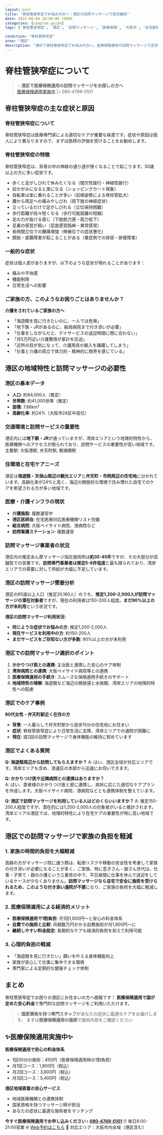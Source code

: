 ```yaml
---
layout: post
title: "脊柱管狭窄症でお悩みの方へ｜港区の訪問マッサージで症状緩和"
date: 2025-08-04 10:00:00 +0000
categories: [symptom_guide]
tags: ['脊柱管狭窄症', '港区', '訪問マッサージ', '医療保険', '大阪市', '在宅医療']

condition: "脊柱管狭窄症"
area: "港区"
description: "港区で脊柱管狭窄症でお悩みの方へ。医療保険適用の訪問マッサージで症状緩和をサポート。国家資格を持つマッサージ師が専門ケアをご提供します。"
---
```



# 脊柱管狭窄症について

> 💡 **港区で医療保険適用の訪問マッサージをお探しの方へ**  
> [医療保険適用実施中](https://peraichi.com/landing_pages/view/himawari-massage/) | 📞 080-4769-0101

## 脊柱管狭窄症の主な症状と原因

### 脊柱管狭窄症について
脊柱管狭窄症は医療専門家による適切なケアが重要な疾患です。症状や原因は個人により異なりますので、まずは医師の評価を受けることをお勧めします。

### 脊柱管狭窄症の特徴
脊柱管狭窄症は、背骨の中の神経の通り道が狭くなることで起こります。50歳以上の方に多い症状です。
- 歩くと足がしびれて休みたくなる（間欠性跛行・神経性跛行）
- 前かがみになると楽になる（ショッピングカート現象）
- 自転車は楽に乗れることが多い（前傾姿勢による脊柱管拡大）
- 腰から両足への痛みやしびれ（両下肢の神経症状）
- 立っているだけで足がしびれる（立位保持困難）
- 歩行距離が段々短くなる（歩行可能距離の短縮）
- 足の力が抜ける感じ（下肢脱力感・筋力低下）
- 足裏の感覚が鈍い（足底感覚鈍麻・異常感覚）
- 長時間立位での腰痛増強（伸展位での症状悪化）
- 膀胱・直腸障害が起こることがある（重症例での排尿・排便障害）

### 一般的な症状
症状は個人差がありますが、以下のような症状が現れることがあります：
- 痛みや不快感
- 機能制限
- 日常生活への影響

### ご家族の方、このようなお困りごとはありませんか？
**介護をされているご家族の方へ**
- 「海遊館を見に行きたいのに、一人では危険」
- 「地下鉄・JRがあるのに、結局病院まで付き添いが必要」
- 「仕事をしながらだと、デイサービスの送迎時間に間に合わない」
- 「月5万円近い介護費用が家計を圧迫」
- 「近所の目が気になって、介護用具の搬入を躊躇してしまう」
- 「仕事と介護の両立で体力的・精神的に限界を感じている」

## 港区の地域特性と訪問マッサージの必要性

### 港区の基本データ
- **人口**: 約84,000人（推定）
- **世帯数**: 約41,000世帯（推定）
- **面積**: 7.86km²
- **高齢化率**: 約24%（大阪市24区中高位）

### 交通環境と訪問サービスの重要性
港区内には**地下鉄・JR**が通っていますが、湾岸エリアという地理的特性から、医療機関へのアクセスが限られており、訪問サービスの重要性が高い地域です。
主要駅: 大阪港駅, 弁天町駅, 朝潮橋駅

### 住環境と在宅ケアニーズ
港区は**海遊館・天保山周辺の観光エリア**と**弁天町・市岡周辺の住宅地**に分かれています。高齢化率が24%と高く、海辺の開放的な環境で住み慣れた自宅でのケアを希望される方が多い地域です。

### 医療・介護インフラの現状
- **介護施設**: 複数運営中
- **港区医師会**: 在宅医療対応医療機関リスト完備
- **総合病院**: 大阪ベイサイド病院、港病院など
- **訪問看護ステーション**: 複数運営

### 訪問マッサージ事業者の状況
港区内の推定あん摩マッサージ指圧施術所は**約35-45件**ですが、その大部分が店舗型での営業です。**訪問専門事業者は推定5-8件程度**と最も限られており、湾岸エリアでの需要に対して供給が大幅に不足しています。

### 港区の訪問マッサージ需要分析
港区の65歳以上人口（推定20,160人）のうち、**推定1,200-2,000人が訪問マッサージの潜在対象者**ですが、現在の利用者は150-200人程度。**まだ90%以上の方が未利用**という状況です。

**港区の訪問マッサージ利用状況:**
- **同じような症状でお悩みの方**: 推定1,200-2,000人
- **現在サービスを利用中の方**: 約150-200人  
- **まだサービスをご存知ない方が多数**: 90%以上の方が未利用

### 港区での訪問マッサージ選択のポイント
1. **かかりつけ医との連携**: 主治医と連携した安心のケア体制
2. **湾岸病院との連携**: 大阪ベイサイド病院等との連携
3. **医療保険適用の手続き**: スムーズな保険適用手続きのサポート
4. **地域特性の理解**: 海遊館など海辺の開放感と水族館、湾岸エリアの地理的特性への配慮

### 港区でのケア事例
**80代女性・弁天町駅近く在住の方**
- **背景**: 一人暮らしで弁天町駅から徒歩15分の住宅地にお住まい
- **症状**: 脊柱管狭窄症により日常生活に支障、湾岸エリアでの通院が困難に
- **現在**: 週2回の訪問マッサージで身体機能の維持に努めています

### 港区でよくある質問
**Q: 海遊館周辺から訪問してもらえますか？**
A: はい、港区全域が対応エリアです。湾岸エリアも含め、浪速区の本部から迅速にお伺いできます。

**Q: かかりつけ医や近隣病院との連携はありますか？**  
A: はい、患者様のかかりつけ医と密に連携し、病状に応じた適切なケアプランを作成します。大阪ベイサイド病院、港病院などとも連携体制を整えています。

**Q: 港区で訪問マッサージを利用している人はどのくらいいますか？**
A: 推定150-200人程度ですが、潜在的には1,200-2,000人の対象者がいると推計されます。湾岸エリアの港区では、地理的特性により在宅ケアの重要性が特に高い地域です。

## 港区での訪問マッサージで家族の負担を軽減

### 1. 家族の時間的負担を大幅軽減
高齢の方がマッサージ院に通う際は、転倒リスクや移動の安全性を考慮して家族の付き添いが必要になることが多く、ご家族、特に息子さん・娘さん世代は、仕事・子育て・親の介護という三重苦の中で、平日昼間に仕事を休んで送迎をしているケースが少なくありません。**訪問マッサージなら自宅で安全に施術を受けられるため、このような付き添い通院が不要**になり、ご家族の負担を大幅に軽減します。

### 2. 医療保険適用による経済的メリット
- **医療保険適用で1割負担**: 月1回1,800円～と安心の料金体系
- **自費での施術と比較**: 月額数万円かかる自費施術が月1,800円～に
- **継続しやすい料金設定**: 長期的なケアも経済的負担を抑えて利用可能

### 3. 心理的負担の軽減
- 「海遊館を見に行きたい」願いを叶える身体機能向上
- 家族が安心して仕事に集中できる環境
- 専門家による定期的な健康チェック体制

## まとめ
脊柱管狭窄症でお困りの港区にお住まいの方へ朗報です！
**医療保険適用で国が定めた安心料金**で専門的な訪問マッサージをご利用いただけます。

> 💡 **国家資格を持つ専門スタッフ**があなたの症状に最適なケアをお届けします。
> まずは**医療保険適用の施術**で施術内容をご確認ください

## ✨医療保険適用実施中✨

**医療保険適用で安心の料金体系**
- 1回30分の施術：450円（医療保険適用時の1割負担）
- 月1回コース：1,800円（税込）
- 月2回コース：3,600円（税込）
- 月3回コース：5,400円（税込）

**港区地域密着の安心サービス**
- 地域医療機関との連携体制
- 国家資格を持つマッサージ師が担当
- あなたの症状に最適な施術者をマッチング

**今すぐ医療保険適用でお申し込みください**
📞 **[080-4769-0101](tel:080-4769-0101)**
⏰ 毎日8:00-21:00営業
🌐 [Web予約はこちら](https://peraichi.com/landing_pages/view/himawari-massage/)
📍 対応エリア：大阪市内全域（港区含む）
